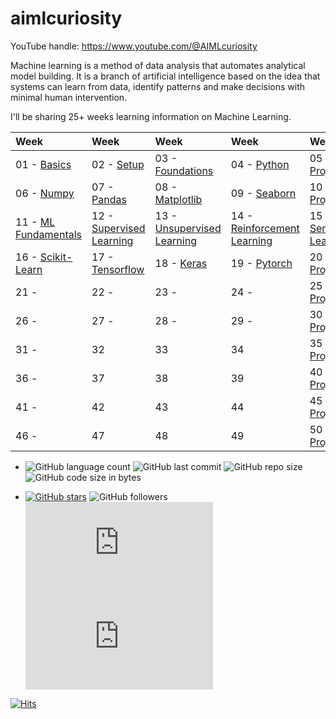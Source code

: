 # aimlcuriosity

YouTube handle: https://www.youtube.com/@AIMLcuriosity

Machine learning is a method of data analysis that automates analytical model building. It is a branch of artificial intelligence based on the idea that systems can learn from data, identify patterns and make decisions with minimal human intervention.

I'll be sharing 25+ weeks learning information on Machine Learning.

|   Week   |   Week   |   Week   |   Week   |   Week   | 
|  :----  |  :----  |  :----  |  :----  |  :----  |
|  01 - [Basics](./week-01/README.md)  |  02 - [Setup](./week-02/README.md)  |  03 - [Foundations](./week-03/README.md)  |  04 - [Python](./week-04/README.md)  |  05 - [Mini Projects](./week-05/README.md)  |
|  06 - [Numpy](./week-06/README.md) |  07 - [Pandas](./week-07/README.md) |  08 - [Matplotlib](./week-08/README.md)  |  09 - [Seaborn](./week-09/README.md)  |  10 - [Mini Projects](./week-10/README.md)  | 
|  11 - [ML Fundamentals](./week-11/README.md) |  12 - [Supervised Learning](./week-12/README.md) |  13 - [Unsupervised Learning](./week-13/README.md)  |  14 - [Reinforcement Learning](./week-14/README.md)  |  15 - [Semisupervised Learning](./week-15/README.md)  |
|  16 - [Scikit-Learn](./week-16/README.md) |  17 - [Tensorflow](./week-17/README.md) |  18 - [Keras](./week-18/README.md)  |  19 - [Pytorch](./week-19/README.md)  |  20 - [Mini Projects](./week-20/README.md)  |
|  21 - [](./week-21/README.md)  |  22 - [](./week-22/README.md)   |  23 - [](./week-23/README.md)   |  24 - [](./week-24/README.md)   |  25 - [Mini Projects](./week-25/README.md)  |
|  26 - [](./week-26/README.md)   |  27 - [](./week-27/README.md)   |  28 - [](./week-28/README.md)   |  29 - [](./week-29/README.md)   |  30 - [Mini Projects](./week-30/README.md)  | 
|  31 - [](./week-3/README.md)   |  32  |  33  |  34  |  35 - [Mini Projects](./week-35/README.md)  |
|  36 - [](./week-3/README.md)    |  37  |  38  |  39  |  40 - [Mini Projects](./week-40/README.md)  | 
|  41 - [](./week-4/README.md)    |  42  |  43  |  44  |  45 - [Mini Projects](./week-45/README.md)  |
|  46 - [](./week-4/README.md)   |  47  |  48  |  49  |  50 - [Mini Projects](./week-50/README.md)  | 


* ![GitHub language count](https://img.shields.io/github/languages/count/krishnamanchikalapudi/examples.ml) 
![GitHub last commit](https://img.shields.io/github/last-commit/krishnamanchikalapudi/examples.ml) 
![GitHub repo size](https://img.shields.io/github/repo-size/krishnamanchikalapudi/examples.ml) 
![GitHub code size in bytes](https://img.shields.io/github/languages/code-size/krishnamanchikalapudi/examples.ml) 

* [![GitHub stars](https://img.shields.io/github/stars/krishnamanchikalapudi/examples.ml.svg)](https://github.com/krishnamanchikalapudi/examples.ml/stargazers)
![GitHub followers](https://img.shields.io/github/followers/krishnamanchikalapudi?style=social)
![GitHub forks](https://img.shields.io/github/forks/krishnamanchikalapudi/examples.js?style=social)
![GitHub watchers](https://img.shields.io/github/watchers/krishnamanchikalapudi/examples.js?style=social)


[![Hits](https://hits.seeyoufarm.com/api/count/incr/badge.svg?url=https%3A%2F%2Fgithub.com%2Fkrishnamanchikalapudi&count_bg=%2379C83D&title_bg=%23555555&icon=github.svg&icon_color=%23E7E7E7&title=hits&edge_flat=false)](https://github.com/krishnamanchikalapudi)

